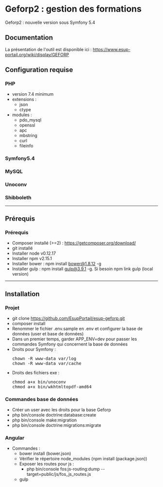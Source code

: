 Geforp2 : gestion des formations
======

Geforp2 : nouvelle version sous Symfony 5.4

Documentation
------------
La présentation de l'outil est disponible ici : https://www.esup-portail.org/wiki/display/GEFORP

Configuration requise
------------

### PHP

* version 7.4 minimum 
* extensions :
    * json
    * ctype
* modules :
    * pdo_mysql
    * openssl
    * apc
    * mbstring
    * curl
    * fileinfo

### Symfony5.4

### MySQL

### Unoconv

### Shibboleth

-----------------
Prérequis
------------

### Prérequis

- Composer installé (>=2) : https://getcomposer.org/download/
- git installé
- Installer node v0.12.17
- Installer npm v2.15.1
- Installer bower : npm install bower@1.8.12 -g
- Installer gulp : npm install gulp@3.9.1 -g. Si besoin npm link gulp (local version)

-----------------
Installation
-----------------

### Projet

* git clone https://github.com/EsupPortail/esup-geforp.git
* composer install
* Renommer le fichier .env.sample en .env et configurer la base de données (user et base de données)
* Dans un premier temps, garder APP_ENV=dev pour passer les commandes Symfony qui concernent la base de données
* Droits pour Symfony :
  <pre>
  chown -R www-data var/log
  chown -R www-data var/cache
  </pre>
* Droits des fichiers exe :
  <pre>
  chmod a+x bin/unoconv
  chmod a+x bin/wkhtmltopdf-amd64
  </pre>


### Commandes base de données
* Créer un user avec les droits pour la base Geforp
* php bin/console doctrine:database:create
* php bin/console make:migration
* php bin/console doctrine:migrations:migrate

### Angular
* Commandes : 
  * bower install (bower.json)
  * Vérifier le répertoire node_modules (npm install (package.json))
  * Exposer les routes pour js :
    * php bin/console fos:js-routing:dump --target=public/js/fos_js_routes.js
  * gulp 